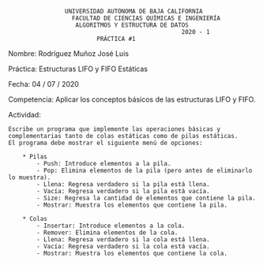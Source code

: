 
					UNIVERSIDAD AUTÓNOMA DE BAJA CALIFORNIA
				      FACULTAD DE CIENCIAS QUÍMICAS E INGENIERÍA
					   ALGORITMOS Y ESTRUCTURA DE DATOS
                                                     2020 - 1
						     PRÁCTICA #1

Nombre: Rodríguez Muñoz José Luis

Práctica: Estructuras LIFO y FIFO Estáticas

Fecha: 04 / 07 / 2020

Competencia: Aplicar los conceptos básicos de las estructuras LIFO y FIFO.

Actividad:

    Escribe un programa que implemente las operaciones básicas y complementarias tanto de colas estáticas como de pilas estáticas.
    El programa debe mostrar el siguiente menú de opciones:

        * Pilas
            - Push: Introduce elementos a la pila.
            - Pop: Elimina elementos de la pila (pero antes de eliminarlo lo muestra).
            - Llena: Regresa verdadero si la pila está llena.
            - Vacía: Regresa verdadero si la pila está vacía.
            - Size: Regresa la cantidad de elementos que contiene la pila.
            - Mostrar: Muestra los elementos que contiene la pila.

        * Colas
            - Insertar: Introduce elementos a la cola.
            - Remover: Elimina elementos de la cola.
            - Llena: Regresa verdadero si la cola está llena.
            - Vacía: Regresa verdadero si la cola está vacía.
            - Mostrar: Muestra los elementos que contiene la cola.
